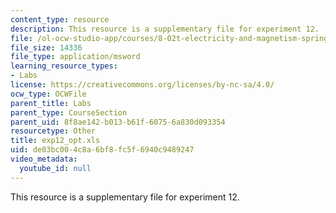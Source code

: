 ```yaml
---
content_type: resource
description: This resource is a supplementary file for experiment 12.
file: /ol-ocw-studio-app/courses/8-02t-electricity-and-magnetism-spring-2005/de03bc004c8a6bf8fc5f6940c9489247_exp12_opt.xls
file_size: 14336
file_type: application/msword
learning_resource_types:
- Labs
license: https://creativecommons.org/licenses/by-nc-sa/4.0/
ocw_type: OCWFile
parent_title: Labs
parent_type: CourseSection
parent_uid: 8f8ae142-b013-b61f-6075-6a830d093354
resourcetype: Other
title: exp12_opt.xls
uid: de03bc00-4c8a-6bf8-fc5f-6940c9489247
video_metadata:
  youtube_id: null
---
```

This resource is a supplementary file for experiment 12.